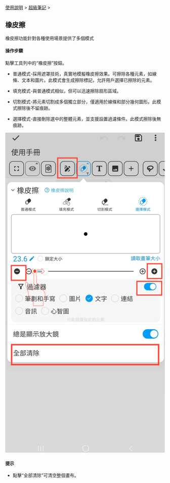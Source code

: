 [使用說明](/dragonnest/drawnote/manual/zh-tw) > [超級筆記](/dragonnest/drawnote/manual/zh-tw/super_note) >

橡皮擦
---
橡皮擦功能針對各種使用場景提供了多個模式
#### 操作步驟

點擊工具列中的“橡皮擦”按鈕。

- 普通模式-採用遮罩技術，真實地模擬橡皮擦效果。可擦除各種元素，如線條、文本和圖片。此模式會生成擦除標記，允許用戶選擇已擦除的元素。


- 填充模式-與普通模式相似，但可以迅速擦除扇形區域。


- 切割模式-將元素切割成多個獨立部分，僅適用於線條和部分幾何圖形。此模式擦除後不留痕跡。


- 選擇模式-直接刪除選中的整體元素，並支援設置過濾條件。此模式擦除後無痕跡。

![](imgs/eraser.png)

#### 提示
- 點擊“全部清除”可清空整個畫布。